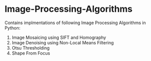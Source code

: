 # Image-Processing-Algorithms
Contains implmentations of following Image Processing Algorithms in Python:
1. Image Mosaicing using SIFT and Homography
2. Image Denoising using Non-Local Means Filtering
3. Otsu Thresholding
4. Shape From Focus
